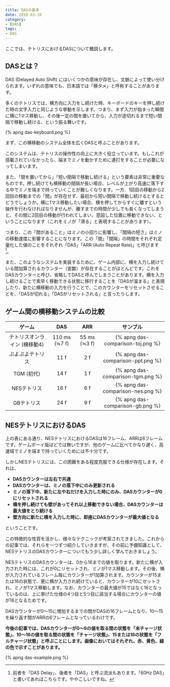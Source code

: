 ```yaml
---
title: DASの基本
date: 2018-03-10
category:
- [DAS]
tags:
- DAS
---
```


ここでは、テトリスにおけるDASについて概説します。

## DASとは？

DAS (Delayed Auto Shift) にはいくつかの意味が存在し、文脈によって使い分けられます。いずれの意味でも、日本語では「横タメ」と呼称することがあります。

多くのテトリスでは、横方向に入力をし続けた時、キーボードのキーを押し続けた時の文字入力と同じような挙動を示します。つまり、まず入力が始まった瞬間に横に1マス移動し、その後一定の間を置いてから、入力が途切れるまで短い間隔で移動し続ける、という振る舞いです。

{% apng das-keyboard.png %}

まず、この横移動のシステム全体を広くDASと呼ぶことがあります。

このシステムは、テトリスの操作性の向上に大きく役立っています。もしこれが搭載されていなかったら、端までミノを動かすために連打をすることが必要になってしまいます。

また、「間を置いてから」「短い間隔で移動し続ける」という要素は非常に重要なものです。押し続けても横移動の間隔が長い場合、レベルが上がり高速に落下する中でミノを端まで持っていくことが難しくなります。一方、1回目の移動から2回目の移動までの「間」が存在せず、最初から短い間隔で移動し続けるとするとどうでしょうか。横に1マス移動したい場合、横を押してからすぐに離すという操作を行わなければなりませんが、離すまでの時間が少しでも長くなってしまうと、その間に2回目の移動が行われてしまい、意図した位置に移動できない、ということになります（これをミノが「滑る」と表現することがあります）。

つまり、この「間があること」はミノの小回りに影響し、「間隔の短さ」はミノの移動速度に影響することになります。この「間」「間隔」の時間をそれぞれ定量化した値のことをそれぞれ「DAS」「ARR (Auto Repeat Rate)」と呼びます[^das-arr]。

[^das-arr]: 前者を「DAS Delay」、後者を「DAS」と呼ぶ流派もあります。「60Hz DAS」と書いてあればこちらです。ややこしいですね。

また、このようなシステムを実装するために、ゲーム内部に、横を入力し続けている間加算されるカウンター（変数）が存在することがほとんどです。これをDASカウンターと呼び、省略してDASと呼んでしまうことがあります。横を入力し続けることで素早く移動できる状態に移行することを「DASが溜まる」と表現したり、新たに横移動の入力を行うことで、このカウンターをリセットさせることを、「DASが切れる」「DASがリセットされる」と言ったりします。

## ゲーム間の横移動システムの比較

| ゲーム                       | DAS            | ARR           | サンプル                                   |
|:----------------------------:|:--------------:|:-------------:|:------------------------------------------:|
| テトリスオンライン (横移動4) | 110 ms (≒7 f) | 55 ms (≒3 f) | {% apng das-comparison-toj.png %} |
| ぷよぷよテトリス             | 11 f           | 2 f           | {% apng das-comparison-ppt.png %} |
| TGM (初代)                   | 14 f           | 1 f           | {% apng das-comparison-tgm.png %} |
| NESテトリス                  | 16 f           | 6 f           | {% apng das-comparison-nes.png %} |
| GBテトリス                   | 24 f           | 9 f           | {% apng das-comparison-gb.png %}  |


## NESテトリスにおけるDAS

上の表にある通り、NESテトリスにおけるDASは16フレーム、ARRは6フレームです。ゲームボーイ版ほどでは無いですが、他のゲームに比べてかなり遅く、高速域でミノを端まで持っていくためには不十分です。

しかしNESテトリスには、この困難をある程度克服できる仕様が存在します。それは、

* **DASカウンターは左右で共通**
* **DASカウンターは、ミノの落下中にのみ更新される**
* **ミノの落下中、新たに左や右だけを入力した時にのみ、DASカウンターが0にリセットされる**
* **横を押し続けても壁があってそれ以上移動できない場合、DASカウンターは最大値をとり続ける**
* **壁方向に新たに横を入力した時に、即座にDASカウンターが最大値となる**

ということです。

この特徴的な性質を活かし、様々なテクニックが考案されてきました。これからの記事では、それらを一つずつ紹介していきますが、その前に予備知識として、NESテトリスのDASカウンターについてもう少し詳しく学んでおきましょう。

NESテトリスのDASカウンターは、0から16までの値を取ります。新たに横が入力された時には、これが0にリセットされ、ミノが1マス移動します。その後、横が入力されているフレーム毎にカウンターが1加算されます。カウンターが15または16の状態で、更に横が入力され続けていると、カウンターが10にセットされ、ミノが1マス移動します。なお、カウンターの最大値が15ではなく16となっているのは、上に挙げた仕様の4つ目と5つ目に該当する場合にカウンターの値が16となるためです。

DASカウンターが0～15に増加するまでの間がDASの16フレームとなり、10～15を繰り返す間がARRの6フレームとなっているわけです。

**今後の記事では、DASカウンターが0～9の値を取る間の状態を「未チャージ状態」、10～16の値を取る間の状態を「チャージ状態」、15または16の状態を「フルチャージ状態」と呼ぶことにします。画像においてはそれぞれ、赤、黄色、緑の色で示すことがあります。**

{% apng das-example.png %}